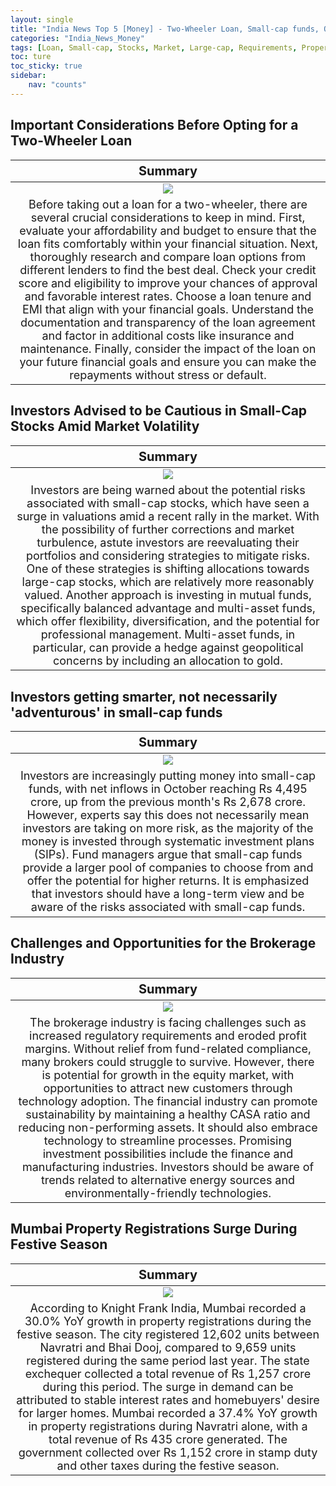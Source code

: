 ```yaml
---
layout: single
title: "India News Top 5 [Money] - Two-Wheeler Loan, Small-cap funds, Opportunities for the Brokerage Industry"
categories: "India_News_Money"
tags: [Loan, Small-cap, Stocks, Market, Large-cap, Requirements, Property]
toc: ture
toc_sticky: true
sidebar:
    nav: "counts"
---
```


<style>
table th:first-of-type {
    width: 100%;
    font-size: 20px;
}
table td:nth-of-type(1) {
    width: 100%;
    font-size: 18px;
}
</style>

## Important Considerations Before Opting for a Two-Wheeler Loan

Summary | 
:---:|
![](/assets/images/2023-11-17-India_News_Money_231117_1-1.webp) |
Before taking out a loan for a two-wheeler, there are several crucial considerations to keep in mind. First, evaluate your affordability and budget to ensure that the loan fits comfortably within your financial situation. Next, thoroughly research and compare loan options from different lenders to find the best deal. Check your credit score and eligibility to improve your chances of approval and favorable interest rates. Choose a loan tenure and EMI that align with your financial goals. Understand the documentation and transparency of the loan agreement and factor in additional costs like insurance and maintenance. Finally, consider the impact of the loan on your future financial goals and ensure you can make the repayments without stress or default. |

## Investors Advised to be Cautious in Small-Cap Stocks Amid Market Volatility

Summary | 
:---:|
![](/assets/images/2023-11-17-India_News_Money_231117_1-2.webp) |
Investors are being warned about the potential risks associated with small-cap stocks, which have seen a surge in valuations amid a recent rally in the market. With the possibility of further corrections and market turbulence, astute investors are reevaluating their portfolios and considering strategies to mitigate risks. One of these strategies is shifting allocations towards large-cap stocks, which are relatively more reasonably valued. Another approach is investing in mutual funds, specifically balanced advantage and multi-asset funds, which offer flexibility, diversification, and the potential for professional management. Multi-asset funds, in particular, can provide a hedge against geopolitical concerns by including an allocation to gold. |

## Investors getting smarter, not necessarily 'adventurous' in small-cap funds

Summary | 
:---:|
![](/assets/images/2023-11-17-India_News_Money_231117_1-3.webp) |
Investors are increasingly putting money into small-cap funds, with net inflows in October reaching Rs 4,495 crore, up from the previous month's Rs 2,678 crore. However, experts say this does not necessarily mean investors are taking on more risk, as the majority of the money is invested through systematic investment plans (SIPs). Fund managers argue that small-cap funds provide a larger pool of companies to choose from and offer the potential for higher returns. It is emphasized that investors should have a long-term view and be aware of the risks associated with small-cap funds. |

## Challenges and Opportunities for the Brokerage Industry

Summary | 
:---:|
![](/assets/images/2023-11-17-India_News_Money_231117_1-4.webp) |
The brokerage industry is facing challenges such as increased regulatory requirements and eroded profit margins. Without relief from fund-related compliance, many brokers could struggle to survive. However, there is potential for growth in the equity market, with opportunities to attract new customers through technology adoption. The financial industry can promote sustainability by maintaining a healthy CASA ratio and reducing non-performing assets. It should also embrace technology to streamline processes. Promising investment possibilities include the finance and manufacturing industries. Investors should be aware of trends related to alternative energy sources and environmentally-friendly technologies. |

## Mumbai Property Registrations Surge During Festive Season

Summary | 
:---:|
![](/assets/images/2023-11-17-India_News_Money_231117_1-5.webp) |
According to Knight Frank India, Mumbai recorded a 30.0% YoY growth in property registrations during the festive season. The city registered 12,602 units between Navratri and Bhai Dooj, compared to 9,659 units registered during the same period last year. The state exchequer collected a total revenue of Rs 1,257 crore during this period. The surge in demand can be attributed to stable interest rates and homebuyers' desire for larger homes. Mumbai recorded a 37.4% YoY growth in property registrations during Navratri alone, with a total revenue of Rs 435 crore generated. The government collected over Rs 1,152 crore in stamp duty and other taxes during the festive season. |